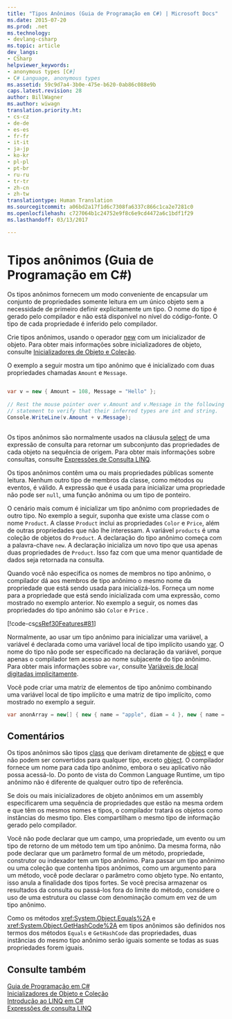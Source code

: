 ```yaml
---
title: "Tipos Anônimos (Guia de Programação em C#) | Microsoft Docs"
ms.date: 2015-07-20
ms.prod: .net
ms.technology:
- devlang-csharp
ms.topic: article
dev_langs:
- CSharp
helpviewer_keywords:
- anonymous types [C#]
- C# Language, anonymous types
ms.assetid: 59c9d7a4-3b0e-475e-b620-0ab86c088e9b
caps.latest.revision: 28
author: BillWagner
ms.author: wiwagn
translation.priority.ht:
- cs-cz
- de-de
- es-es
- fr-fr
- it-it
- ja-jp
- ko-kr
- pl-pl
- pt-br
- ru-ru
- tr-tr
- zh-cn
- zh-tw
translationtype: Human Translation
ms.sourcegitcommit: a06bd2a17f1d6c7308fa6337c866c1ca2e7281c0
ms.openlocfilehash: c727064b1c24752e9f8c6e9cd4472a6c1bdf1f29
ms.lasthandoff: 03/13/2017

---
```

# <a name="anonymous-types-c-programming-guide"></a>Tipos anônimos (Guia de Programação em C#)
Os tipos anônimos fornecem um modo conveniente de encapsular um conjunto de propriedades somente leitura em um único objeto sem a necessidade de primeiro definir explicitamente um tipo. O nome do tipo é gerado pelo compilador e não está disponível no nível do código-fonte. O tipo de cada propriedade é inferido pelo compilador.  
  
 Crie tipos anônimos, usando o operador [new](../../../csharp/language-reference/keywords/new.md) com um inicializador de objeto. Para obter mais informações sobre inicializadores de objeto, consulte [Inicializadores de Objeto e Coleção](../../../csharp/programming-guide/classes-and-structs/object-and-collection-initializers.md).  
  
 O exemplo a seguir mostra um tipo anônimo que é inicializado com duas propriedades chamadas `Amount` e `Message`.  
  
```csharp  
  
var v = new { Amount = 108, Message = "Hello" };  
  
// Rest the mouse pointer over v.Amount and v.Message in the following  
// statement to verify that their inferred types are int and string.  
Console.WriteLine(v.Amount + v.Message);  
  
```  
  
 Os tipos anônimos são normalmente usados na cláusula [select](../../../csharp/language-reference/keywords/select-clause.md) de uma expressão de consulta para retornar um subconjunto das propriedades de cada objeto na sequência de origem. Para obter mais informações sobre consultas, consulte [Expressões de Consulta LINQ](../../../csharp/programming-guide/linq-query-expressions/index.md).  
  
 Os tipos anônimos contêm uma ou mais propriedades públicas somente leitura. Nenhum outro tipo de membros da classe, como métodos ou eventos, é válido. A expressão que é usada para inicializar uma propriedade não pode ser `null`, uma função anônima ou um tipo de ponteiro.  
  
 O cenário mais comum é inicializar um tipo anônimo com propriedades de outro tipo. No exemplo a seguir, suponha que existe uma classe com o nome `Product`. A classe `Product` inclui as propriedades `Color` e `Price`, além de outras propriedades que não lhe interessam. A variável `products` é uma coleção de objetos do `Product`. A declaração do tipo anônimo começa com a palavra-chave `new`. A declaração inicializa um novo tipo que usa apenas duas propriedades de `Product`. Isso faz com que uma menor quantidade de dados seja retornada na consulta.  
  
 Quando você não especifica os nomes de membros no tipo anônimo, o compilador dá aos membros de tipo anônimo o mesmo nome da propriedade que está sendo usada para inicializá-los. Forneça um nome para a propriedade que está sendo inicializada com uma expressão, como mostrado no exemplo anterior. No exemplo a seguir, os nomes das propriedades do tipo anônimo são `Color` e `Price` .  
  
 [!code-cs[csRef30Features#81](../../../csharp/programming-guide/classes-and-structs/codesnippet/CSharp/anonymous-types_1.cs)]  
  
 Normalmente, ao usar um tipo anônimo para inicializar uma variável, a variável é declarada como uma variável local de tipo implícito usando [var](../../../csharp/language-reference/keywords/var.md). O nome do tipo não pode ser especificado na declaração da variável, porque apenas o compilador tem acesso ao nome subjacente do tipo anônimo. Para obter mais informações sobre `var`, consulte [Variáveis de local digitadas implicitamente](../../../csharp/programming-guide/classes-and-structs/implicitly-typed-local-variables.md).  
  
 Você pode criar uma matriz de elementos de tipo anônimo combinando uma variável local de tipo implícito e uma matriz de tipo implícito, como mostrado no exemplo a seguir.  
  
```csharp  
var anonArray = new[] { new { name = "apple", diam = 4 }, new { name = "grape", diam = 1 }};  
```  
  
## <a name="remarks"></a>Comentários  
 Os tipos anônimos são tipos [class](../../../csharp/language-reference/keywords/class.md) que derivam diretamente de [object](../../../csharp/language-reference/keywords/object.md) e que não podem ser convertidos para qualquer tipo, exceto [object](../../../csharp/language-reference/keywords/object.md). O compilador fornece um nome para cada tipo anônimo, embora o seu aplicativo não possa acessá-lo. Do ponto de vista do Common Language Runtime, um tipo anônimo não é diferente de qualquer outro tipo de referência.  
  
 Se dois ou mais inicializadores de objeto anônimos em um assembly especificarem uma sequência de propriedades que estão na mesma ordem e que têm os mesmos nomes e tipos, o compilador tratará os objetos como instâncias do mesmo tipo. Eles compartilham o mesmo tipo de informação gerado pelo compilador.  
  
 Você não pode declarar que um campo, uma propriedade, um evento ou um tipo de retorno de um método tem um tipo anônimo. Da mesma forma, não pode declarar que um parâmetro formal de um método, propriedade, construtor ou indexador tem um tipo anônimo. Para passar um tipo anônimo ou uma coleção que contenha tipos anônimos, como um argumento para um método, você pode declarar o parâmetro como objeto type. No entanto, isso anula a finalidade dos tipos fortes. Se você precisa armazenar os resultados da consulta ou passá-los fora do limite do método, considere o uso de uma estrutura ou classe com denominação comum em vez de um tipo anônimo.  
  
 Como os métodos <xref:System.Object.Equals%2A> e <xref:System.Object.GetHashCode%2A> em tipos anônimos são definidos nos termos dos métodos `Equals` e `GetHashCode` das propriedades, duas instâncias do mesmo tipo anônimo serão iguais somente se todas as suas propriedades forem iguais.  
  
## <a name="see-also"></a>Consulte também  
 [Guia de Programação em C#](../../../csharp/programming-guide/index.md)   
 [Inicializadores de Objeto e Coleção](../../../csharp/programming-guide/classes-and-structs/object-and-collection-initializers.md)   
 [Introdução ao LINQ em C#](../../../csharp/programming-guide/concepts/linq/getting-started-with-linq.md)   
 [Expressões de consulta LINQ](../../../csharp/programming-guide/linq-query-expressions/index.md)
